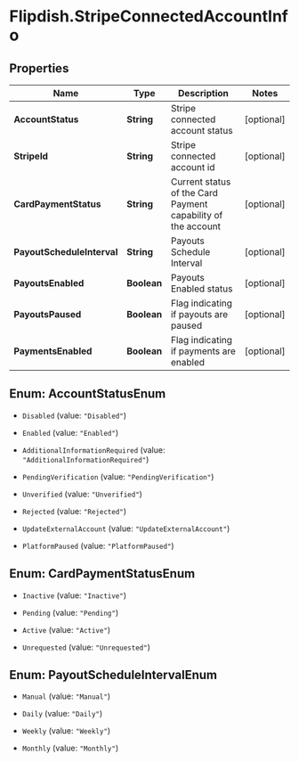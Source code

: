 # Flipdish.StripeConnectedAccountInfo

## Properties
Name | Type | Description | Notes
------------ | ------------- | ------------- | -------------
**AccountStatus** | **String** | Stripe connected account status | [optional] 
**StripeId** | **String** | Stripe connected account id | [optional] 
**CardPaymentStatus** | **String** | Current status of the Card Payment capability of the account | [optional] 
**PayoutScheduleInterval** | **String** | Payouts Schedule Interval | [optional] 
**PayoutsEnabled** | **Boolean** | Payouts Enabled status | [optional] 
**PayoutsPaused** | **Boolean** | Flag indicating if payouts are paused | [optional] 
**PaymentsEnabled** | **Boolean** | Flag indicating if payments are enabled | [optional] 


<a name="AccountStatusEnum"></a>
## Enum: AccountStatusEnum


* `Disabled` (value: `"Disabled"`)

* `Enabled` (value: `"Enabled"`)

* `AdditionalInformationRequired` (value: `"AdditionalInformationRequired"`)

* `PendingVerification` (value: `"PendingVerification"`)

* `Unverified` (value: `"Unverified"`)

* `Rejected` (value: `"Rejected"`)

* `UpdateExternalAccount` (value: `"UpdateExternalAccount"`)

* `PlatformPaused` (value: `"PlatformPaused"`)




<a name="CardPaymentStatusEnum"></a>
## Enum: CardPaymentStatusEnum


* `Inactive` (value: `"Inactive"`)

* `Pending` (value: `"Pending"`)

* `Active` (value: `"Active"`)

* `Unrequested` (value: `"Unrequested"`)




<a name="PayoutScheduleIntervalEnum"></a>
## Enum: PayoutScheduleIntervalEnum


* `Manual` (value: `"Manual"`)

* `Daily` (value: `"Daily"`)

* `Weekly` (value: `"Weekly"`)

* `Monthly` (value: `"Monthly"`)




